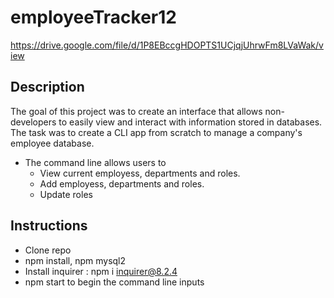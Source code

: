 # employeeTracker12

https://drive.google.com/file/d/1P8EBccgHDOPTS1UCjqjUhrwFm8LVaWak/view

## Description

The goal of this project was to create an interface that allows non-developers to easily view and interact with information stored in databases. The task was to create a CLI app from scratch to manage a company's employee database. 

- The command line allows users to 
  * View current employess, departments and roles.
  * Add employess, departments and roles.
  * Update roles
  
## Instructions

- Clone repo
- npm install, npm mysql2
- Install inquirer : npm i inquirer@8.2.4
- npm start to begin the command line inputs
